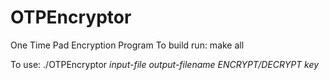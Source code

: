 # OTPEncryptor
One Time Pad Encryption Program
To build run: make all

To use: ./OTPEncryptor *input-file*  *output-filename*  *ENCRYPT/DECRYPT*  *key*
